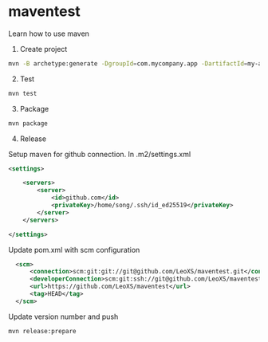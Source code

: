 # maventest
Learn how to use maven

1. Create project
```sh
mvn -B archetype:generate -DgroupId=com.mycompany.app -DartifactId=my-app -DarchetypeArtifactId=maven-archetype-quickstart -DarchetypeVersion=1.4
```

2. Test
```sh
mvn test
```

3. Package
```sh
mvn package
```

4. Release

Setup maven for github connection. In .m2/settings.xml
```xml
<settings>

    <servers>
        <server>
            <id>github.com</id>
            <privateKey>/home/song/.ssh/id_ed25519</privateKey>
        </server>
    </servers>

</settings>
```

Update pom.xml with scm configuration
```xml
  <scm>
      <connection>scm:git:git://git@github.com/LeoXS/maventest.git</connection>
      <developerConnection>scm:git:ssh://git@github.com/LeoXS/maventest.git</developerConnection>
      <url>https://github.com/LeoXS/maventest</url>
      <tag>HEAD</tag>
  </scm>
```

Update version number and push
```sh
mvn release:prepare
```
